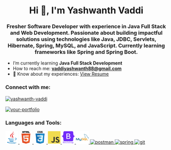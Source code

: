 <h1 align="center">Hi 👋, I'm Yashwanth Vaddi</h1>

<h3 align="center">Fresher Software Developer with experience in Java Full Stack and Web Development. Passionate about building impactful solutions using technologies like Java, JDBC, Servlets, Hibernate, Spring, MySQL, and JavaScript. Currently learning frameworks like Spring and Spring Boot.</h3>

- I’m currently learning **Java Full Stack Development**  
- How to reach me: **vaddiyashwanth88@gmail.com**  
- 📄 Know about my experiences: <a href="https://drive.google.com/file/d/1pESKV-G4W5rCHmQ1NavffLrSab2r1ELS/view?usp=drive_link" target="_blank" rel="noopener noreferrer">View Resume</a>

<h3 align="left">Connect with me:</h3>
<p align="left">
  <a href="https://linkedin.com/in/yashwanth-vaddi" target="blank">
    <img align="center" src="https://raw.githubusercontent.com/rahuldkjain/github-profile-readme-generator/master/src/images/icons/Social/linked-in-alt.svg" alt="yashwanth-vaddi" height="30" width="40" />
  </a>
</p>

<p align="left">
  <a href="https://yashvys.github.io/MyPortfolio/" target="blank">
    <img align="center" src="https://tse3.mm.bing.net/th?id=OIG1.E6n3ppuZjKZwWpXjNe5X&pid=ImgGn" alt="your-portfolio" height="30" width="40" />
  </a>
</p>


<h3 align="left">Languages and Tools:</h3>
<p align="left">
  <a href="https://www.java.com" target="_blank" rel="noreferrer">
    <img src="https://raw.githubusercontent.com/devicons/devicon/master/icons/java/java-original.svg" alt="java" width="40" height="40"/>
  </a>
  <a href="https://www.w3.org/html/" target="_blank" rel="noreferrer">
    <img src="https://raw.githubusercontent.com/devicons/devicon/master/icons/html5/html5-original-wordmark.svg" alt="html5" width="40" height="40"/>
  </a>
  <a href="https://www.w3schools.com/css/" target="_blank" rel="noreferrer">
    <img src="https://raw.githubusercontent.com/devicons/devicon/master/icons/css3/css3-original-wordmark.svg" alt="css3" width="40" height="40"/>
  </a>
  <a href="https://developer.mozilla.org/en-US/docs/Web/JavaScript" target="_blank" rel="noreferrer">
    <img src="https://raw.githubusercontent.com/devicons/devicon/master/icons/javascript/javascript-original.svg" alt="javascript" width="40" height="40"/>
  </a>
  <a href="https://getbootstrap.com" target="_blank" rel="noreferrer">
    <img src="https://raw.githubusercontent.com/devicons/devicon/master/icons/bootstrap/bootstrap-plain-wordmark.svg" alt="bootstrap" width="40" height="40"/>
  </a>
  <a href="https://www.mysql.com/" target="_blank" rel="noreferrer">
    <img src="https://raw.githubusercontent.com/devicons/devicon/master/icons/mysql/mysql-original-wordmark.svg" alt="mysql" width="40" height="40"/>
  </a>
  <a href="https://postman.com" target="_blank" rel="noreferrer">
    <img src="https://www.vectorlogo.zone/logos/getpostman/getpostman-icon.svg" alt="postman" width="40" height="40"/>
  </a>
  <a href="https://spring.io/" target="_blank" rel="noreferrer">
    <img src="https://www.vectorlogo.zone/logos/springio/springio-icon.svg" alt="spring" width="40" height="40"/>
  </a>
  <a href="https://git-scm.com/" target="_blank" rel="noreferrer">
    <img src="https://www.vectorlogo.zone/logos/git-scm/git-scm-icon.svg" alt="git" width="40" height="40"/>
  </a>
</p>

